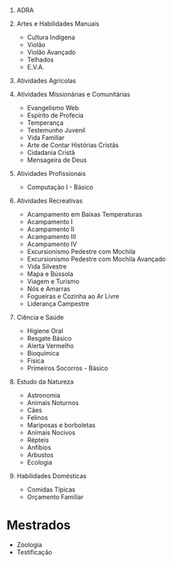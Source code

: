 1. ADRA

2. Artes e Habilidades Manuais
   - Cultura Indígena
   - Violão
   - Violão Avançado
   - Telhados
   - E.V.A.

3. Atividades Agrícolas

4. Atividades Missionárias e Comunitárias
   - Evangelismo Web
   - Espírito de Profecia
   - Temperança
   - Testemunho Juvenil
   - Vida Familiar
   - Arte de Contar Histórias Cristãs
   - Cidadania Cristã
   - Mensageira de Deus

5. Atividades Profissionais
   - Computação I - Básico
  
6. Atividades Recreativas
   - Acampamento em Baixas Temperaturas
   - Acampamento I
   - Acampamento II
   - Acampamento III
   - Acampamento IV
   - Excursionismo Pedestre com Mochila
   - Excursionismo Pedestre com Mochila Avançado
   - Vida Silvestre
   - Mapa e Bússola
   - Viagem e Turismo
   - Nós e Amarras
   - Fogueiras e Cozinha ao Ar Livre
   - Liderança Campestre 

7. Ciência e Saúde
   - Higiene Oral
   - Resgate Básico
   - Alerta Vermelho
   - Bioquímica
   - Física
   - Primeiros Socorros - Básico 

8. Estudo da Natureza
   - Astronomia
   - Animais Noturnos
   - Cães
   - Felinos
   - Mariposas e borboletas
   - Animais Nocivos
   - Répteis
   - Anfíbios
   - Arbustos
   - Ecologia

9. Habilidades Domésticas
    - Comidas Típicas
    - Orçamento Familiar


# **Mestrados**
- Zoologia
- Testificação

